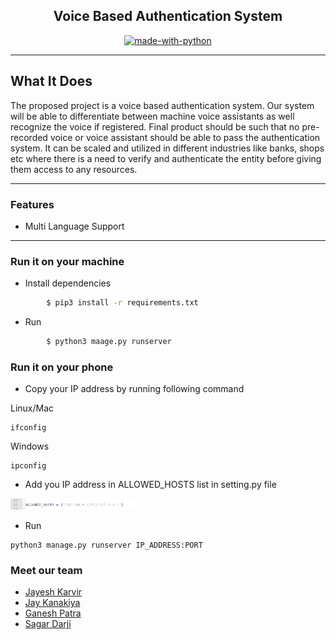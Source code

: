 

<h2 align="center">Voice Based Authentication System</h2>

<div align="center">

[![made-with-python](https://img.shields.io/badge/Made%20with-Python-1f425f.svg)](https://www.python.org/)

</div>

------------------------------------------

## What It Does

The proposed project is a voice based authentication system. Our system will be able to differentiate between machine voice assistants as well recognize the voice if registered. Final product should be such that no pre-recorded voice or voice assistant should be able to pass the authentication system. It can be scaled and utilized in different industries like banks, shops etc where there is a need to verify and authenticate the entity before giving them access to any resources.



------------------------------------------

### Features

- Multi Language Support

------------------------------------------
### Run it on your machine

* Install dependencies
```sh
        $ pip3 install -r requirements.txt
```

* Run
```sh
        $ python3 maage.py runserver
```
### Run it on your phone

* Copy your IP address by running following command

Linux/Mac
```
ifconfig
```
Windows
```
ipconfig
```
* Add you IP address in ALLOWED_HOSTS list in setting.py file

<p>
  <a href="" rel="noopener">
 <img width=200px src="./assets/add_host.jpg" style=></a>
</p>

* Run
```
python3 manage.py runserver IP_ADDRESS:PORT
```



### Meet our team

- [Jayesh Karvir](https://github.com/jayeshkarvir5)
- [Jay Kanakiya](https://github.com/JayKanakiya)
- [Ganesh Patra](https://github.com/ganesh92)
- [Sagar Darji](https://github.com/sagar_darji)
